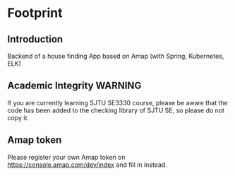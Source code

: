 # Footprint
## Introduction
Backend of a house finding App based on Amap (with Spring, Kubernetes, ELK)
## Academic Integrity WARNING
If you are currently learning SJTU SE3330 course, please be aware that the code has been added to the checking library of SJTU SE, so please do not copy it.
## Amap token
Please register your own Amap token on https://console.amap.com/dev/index and fill in instead.
